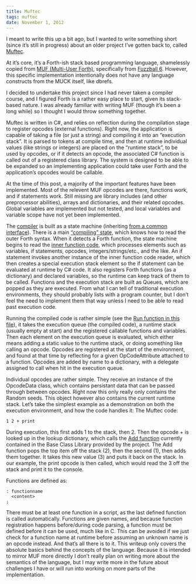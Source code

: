 ```yaml
---
title: Muftec
tags: muftec
date: November 1, 2012
---
```

I meant to write this up a bit ago, but I wanted to write something short (since it’s still in progress) about an older project I’ve gotten back to, called [Muftec](https://github.com/cheeplusplus/muftec).

At it’s core, it’s a Forth-ish stack based programming language, shamelessly copied from [MUF (Multi-User Forth)](https://en.wikipedia.org/wiki/MUF_(programming_language)), specifically from [Fuzzball 6](https://www.fuzzball.org/). However, this specific implementation intentionally does not have any language constructs from the MUCK itself, like dbrefs.

I decided to undertake this project since I had never taken a compiler course, and I figured Forth is a rather easy place to start, given its stack-based nature. I was already familiar with writing MUF (though it’s been a long while) so I thought I would throw something together.

Muftec is written in C#, and relies on reflection during the compilation stage to register opcodes (external functions). Right now, the application is capable of taking a file (or just a string) and compiling it into an “execution stack”. It is parsed to tokens at compile time, and then at runtime individual values (like strings or integers) are placed on the “runtime stack”, to be used by opcodes, or if it detects an opcode, the associated C# function is called out of a registered class library. The system is designed to be able to be expanded so an implementing application could take user Forth and the application’s opcodes would be callable.

At the time of this post, a majority of the important features have been implemented. Most of the relevent MUF opcodes are there, functions work, and if statements work. Still missing are library includes (and other preprocessor abilities), arrays and dictionaries, and their related opcodes. Global variables are implemented but not tested, and local variables and variable scope have not yet been implemented.

The [compiler](https://github.com/cheeplusplus/muftec/blob/master/MuftecLib/Compiler.cs) is built as a state machine (inheriting [from a common interface](https://github.com/cheeplusplus/muftec/blob/master/MuftecLib/CompilerStates/ICompilerState.cs)). There is a main [“compiling” state](https://github.com/cheeplusplus/muftec/blob/master/MuftecLib/CompilerStates/EvaluatorState.cs), which knows how to read the outer Forth syntax. When it detects a Forth function, the state machine begins to read the [inner function code](https://github.com/cheeplusplus/muftec/blob/master/MuftecLib/CompilerStates/FunctionEvaluatorState.cs), which processes elements such as variables, if statements, opcodes, integers/strings/etc., and the like. An if statement invokes another instance of the inner function code reader, which then creates a special execution stack element so the if statement can be evaluated at runtime by C# code. It also registers Forth functions (as a dictionary) and declared variables, so the runtime can keep track of them to be called. Functions and the execution stack are built as Queues, which are popped as they are executed. From what I can tell of traditional execution environments, they should probably lists with a program counter, but I don’t feel the need to implement them that way unless I need to be able to read past execution code.

Running the compiled code is rather simple (see the [Run function in this file](https://github.com/cheeplusplus/muftec/blob/master/MuftecLib/MuftecLibSystem.cs)), it takes the execution queue (the compiled code), a runtime stack (usually empty at start) and the registered callable functions and variables. Then each element on the execution queue is evaluated, which either means adding a static value to the runtime stack, or doing something like calling an opcode. Opcodes are registered at the start of the environment, and found at that time by reflecting for a given OpCodeAttribute attached to a function. Opcodes are added by name to a dictionary, with a delegate assigned to call when hit in the execution queue.

Individual opcodes are rather simple. They receive an instance of the OpcodeData class, which contains persistant data that can be passed through between opcodes. Right now this only really only contains the Random seeds. This object however also contains the current runtime stack. Let’s take the simplest example as a demonstration on both the execution environment, and how the code handles it:
The Muftec code:

```
1 2 + print
```

During execution, this first adds 1 to the stack, then 2. Then the opcode + is looked up in the lookup dictionary, which calls the [Add function](https://github.com/cheeplusplus/muftec/blob/3c53116ec65d451791d33e25256e53f1135478ad/MuftecBCL/FunctionClasses/Math.cs#L17) currently contained in the Base Class Library provided by the project. The Add function pops the top item off the stack (2), then the second (1), then adds them together. It takes this new value (3) and puts it back on the stack. In our example, the print opcode is then called, which would read the 3 off the stack and print it to the console.

Functions are defined as:

```
: functionname
  <content>
;
```

There must be at least one function in a script, as the last defined function is called automatically. Functions are given names, and because function registration happens before/during code parsing, a function must be defined before it can be used, much like in C. This can be avoided if we just check for a function name at runtime before assuming an unknown name is an opcode instead.
And that’s all there is to it. This writeup only covers the absolute basics behind the concepts of the language. Because it is intended to mirror MUF more directly I don’t really plan on writing more about the semantics of the language, but I may write more in the future about challenges I have or will run into working on more parts of the implementation.
